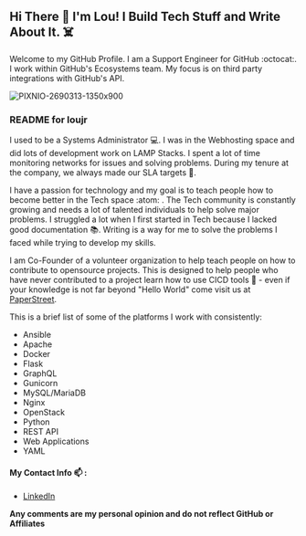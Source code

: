 ## Hi There 👋 I'm Lou! I Build Tech Stuff and Write About It. ☠️

Welcome to my GitHub Profile. I am a Support Engineer for GitHub :octocat:. I work within GitHub's Ecosystems team. My focus is on third party integrations with GitHub's API.  

![PIXNIO-2690313-1350x900](https://user-images.githubusercontent.com/61295275/180914383-bd99b151-6c85-4600-b46c-86d1d9b17a11.jpg)

### README for loujr

I used to be a Systems Administrator 💻. I was in the Webhosting space and did lots of development work on LAMP Stacks. I spent a lot of time monitoring networks for issues and solving problems. During my tenure at the company, we always made our SLA targets :dart:. 

I have a passion for technology and my goal is to teach people how to become better in the Tech space :atom: . The Tech community is constantly growing and needs a lot of talented individuals to help solve major problems. I struggled a lot when I first started in Tech because I lacked good documentation :books:. Writing is a way for me to solve the problems I faced while trying to develop my skills. 

I am Co-Founder of a volunteer organization to help teach people on how to contribute to opensource projects. This is designed to help people who have never contributed to a project learn how to use CICD tools :toolbox: - even if your knowledge is not far beyond "Hello World" come visit us at [PaperStreet](https://github.com/paperstreetco).

This is a brief list of some of the platforms I work with consistently:

- Ansible
- Apache
- Docker
- Flask
- GraphQL
- Gunicorn
- MySQL/MariaDB
- Nginx
- OpenStack
- Python
- REST API
- Web Applications
- YAML


#### My Contact Info  📫 :

- [LinkedIn](https://linkedin.com/in/louisnelsonjr/)


**Any comments are my personal opinion and do not reflect GitHub or Affiliates**

<!--
**loujr/loujr** is a ✨ _special_ ✨ repository because its `README.md` (this file) appears on your GitHub profile.

Here are some ideas to get you started:

- 🔭 I’m currently working on ...
- 🌱 I’m currently learning ...
- 👯 I’m looking to collaborate on ...
- 🤔 I’m looking for help with ...
- 💬 Ask me about ...
- 📫 How to reach me: ...
- 😄 Pronouns: ...
- ⚡ Fun fact: ...
-->
